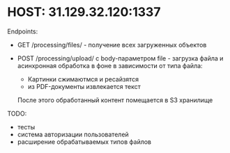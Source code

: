 # HOST: 31.129.32.120:1337

Endpoints: 

  - GET /processing/files/ - получение всех загруженных объектов
  
  - POST /processing/upload/ с body-параметром file - загрузка файла и асинхронная обработка в фоне в зависимости от типа файла:
    - Картинки сжимаютмся и ресайзятся
    - из PDF-документы извлекается текст
    
    После этого обработанный контент помещается в S3 хранилище

TODO:
 - тесты
 - система авторизации пользователей
 - расширение обрабатываемых типов файлов
